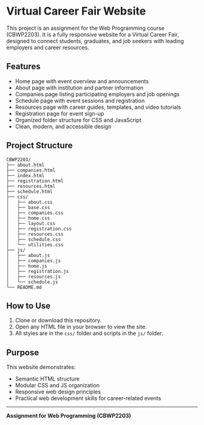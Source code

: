 # Virtual Career Fair Website

This project is an assignment for the Web Programming course (CBWP2203). It is a fully responsive website for a Virtual Career Fair, designed to connect students, graduates, and job seekers with leading employers and career resources.

## Features
- Home page with event overview and announcements
- About page with institution and partner information
- Companies page listing participating employers and job openings
- Schedule page with event sessions and registration
- Resources page with career guides, templates, and video tutorials
- Registration page for event sign-up
- Organized folder structure for CSS and JavaScript
- Clean, modern, and accessible design

## Project Structure
```
CBWP2203/
├── about.html
├── companies.html
├── index.html
├── registration.html
├── resources.html
├── schedule.html
├── css/
│   ├── about.css
│   ├── base.css
│   ├── companies.css
│   ├── home.css
│   ├── layout.css
│   ├── registration.css
│   ├── resources.css
│   ├── schedule.css
│   └── utilities.css
├── js/
│   ├── about.js
│   ├── companies.js
│   ├── home.js
│   ├── registration.js
│   ├── resources.js
│   └── schedule.js
└── README.md
```

## How to Use
1. Clone or download this repository.
2. Open any HTML file in your browser to view the site.
3. All styles are in the `css/` folder and scripts in the `js/` folder.

## Purpose
This website demonstrates:
- Semantic HTML structure
- Modular CSS and JS organization
- Responsive web design principles
- Practical web development skills for career-related events

---

**Assignment for Web Programming (CBWP2203)**
